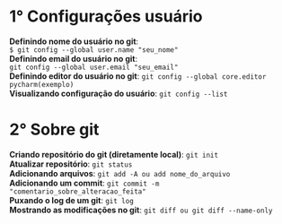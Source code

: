 # 1° Configurações usuário 

**Definindo nome do usuário no git**:   
```$ git config --global user.name "seu_nome"```     
**Definindo email do usuário no git**:  
```git config --global user.email "seu_email"```     
**Definindo editor do usuário no git**: ```git config --global core.editor pycharm(exemplo)```  
**Visualizando configuração do usuário**: ```git config --list```  
  
# 2° Sobre git
**Criando repositório do git (diretamente local)**: ```git init```  
**Atualizar repositório**: ```git status```  
**Adicionando arquivos**: ```git add -A ou add nome_do_arquivo```  
**Adicionando um commit**: ```git commit -m "comentario_sobre_alteracao_feita"```  
**Puxando o log de um git**: ```git log```  
**Mostrando as modificações no git**: ```git diff ou git diff --name-only```  